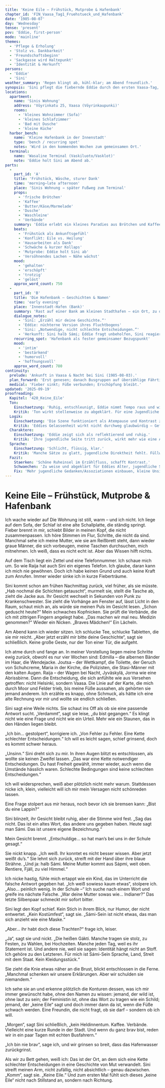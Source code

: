 ```yaml
---
title: 'Keine Eile – Frühstück, Mutprobe & Hafenbank'
chapter_id: 'FIN_Vaasa_Tag1_Fruehstueck_und_Hafenbank'
date: '1985-08-07'
day: 'Wednesday'
tense: 'present'
pov: 'Eddie, first-person'
mode: 'mainline'
themes:
  - 'Pflege & Erholung'
  - 'Stolz vs. Dankbarkeit'
  - 'Freundschaftsbeginn'
  - 'Sackgasse wird Haltepunkt'
  - 'Identität & Herkunft'
persons:
  - 'Eddie'
  - 'Sini'
weather_summary: 'Regen klingt ab, kühl-klar; am Abend freundlich.'
synopsis: 'Sini pflegt die fiebernde Eddie durch den ersten Vaasa-Tag, lässt sie zur Ruhe kommen und zwingt sie zur Geduld – vom Frühstück in der Wohnung bis zum gemeinsamen Abend an der Hafenbank, wo sie Geschichten und Vertrauen teilen.'
locations:
  apartment:
    name: 'Sinis Wohnung'
    address: 'Vöyrinkatu 25, Vaasa (Vöyrinkaupunki)'
    rooms:
      - 'kleines Wohnzimmer (Sofa)'
      - 'kleines Schlafzimmer'
      - 'Bad mit Dusche'
      - 'kleine Küche'
  harbor_bench:
    name: 'Kleine Hafenbank in der Innenstadt'
    type: 'bench / recurring spot'
    notes: 'Wird in den kommenden Wochen zum gemeinsamen Ort.'
  terminal:
    name: 'Wasaline Terminal (Vaskiluoto/Vasklot)'
    note: 'Eddie holt Sini am Abend ab.'
parts:
  -
    part_id: 'A'
    title: 'Frühstück, Wäsche, sturer Dank'
    time: 'morning–late afternoon'
    place: 'Sinis Wohnung → später Fußweg zum Terminal'
    props:
      - 'frische Brötchen'
      - 'Kaffee'
      - 'Butter/Käse/Marmelade'
      - 'Dusche'
      - 'Waschleine'
      - 'Verbände'
    summary: 'Eddie erlebt ein kleines Paradies aus Brötchen und Kaffee. Sie will mit zur Arbeit und Busfahrer nach überzähligen Tickets fragen; Sini insistiert: keine Eile, Erholung zuerst. Eddie will nicht „auf Kosten“ leben; Sini neckt: „Was kostet schon eine silakka?“ Eddie bleibt, duscht, wäscht ihre und Sinis Kleidung, putzt das Bad, kippt in Mittagsschlaf. Am späten Nachmittag läuft sie trotzig doch zum Terminal, um Sini abzuholen. Sini ist gerührt und schimpft zugleich – erstes gemeinsames Lachen.'
    beats:
      - 'Frühstück als Ankunftsgefühl'
      - 'Konflikt: Eile vs. Heilung'
      - 'Hausarbeiten als Dank'
      - 'Schwäche & kurzer Kollaps'
      - 'Mutprobe: Eddie holt Sini ab'
      - 'Versöhnendes Lachen – Nähe wächst'
    mood:
      - 'gehalten'
      - 'erschöpft'
      - 'trotzig'
      - 'gelöst'
    approx_word_count: 750
  -
    part_id: 'B'
    title: 'Die Hafenbank – Geschichten & Namen'
    time: 'early evening'
    place: 'Innenstadt-Hafen (Bank)'
    summary: 'Rast auf einer Bank am kleinen Stadthafen – ein Ort, zu dem sie zurückkehren werden. Eddie erzählt vom Weg: Edmilla, Joutsa, Raija, Marsch nach Vaasa. Sini ist beeindruckt und widerspricht Eddies Selbstabwertung („Kette schlechter Entscheidungen“). Gespräch über Herkunft: Sini ist halb Sámi (väterlicherseits); Eddie weiß peinlich wenig, Sini nimmt es mit Humor und bietet ‚Erste Lektionen‘ an. Eddie erkennt Sini als freien Geist, Feministin und die Freundin, die sie sich immer gewünscht hat.'
    dialogue_notes:
      - 'Sini: „Erzähl mir deine Geschichte.“'
      - 'Eddie: nüchterne Version ihres Fluchtbogens'
      - 'Sini: „Notwendige, nicht schlechte Entscheidungen.“'
      - 'Herkunft: Sini halb Sámi; Eddie fragt unbeholfen, Sini reagiert geduldig-humorvoll'
    recurring_spot: 'Hafenbank als fester gemeinsamer Bezugspunkt'
    mood:
      - 'intim'
      - 'bestärkend'
      - 'humorvoll'
      - 'hoffnungsvoll'
    approx_word_count: 780
continuity:
  prelude: 'Ankunft in Vaasa & Nacht bei Sini (1985-08-03).'
  plan_forward: 'Erst genesen; danach Busgruppen auf überzählige Fährtickets prüfen.'
  medical: 'Fieber sinkt; Füße verbunden; Erschöpfung bleibt.'
updated: '2025-09-19'
proofreading:
  Kapitel: '420_Keine_Eile'
  Ton:
    Einschaetzung: 'Ruhig, entschleunigt, Eddie nimmt Tempo raus und wirkt fast gelassen.'
    Kritik: 'Ton wirkt stellenweise zu abgeklärt. Für eine Jugendliche in ihrer Lage klingt es fast zu weise.'
  Logik:
    Einschaetzung: 'Die Szene funktioniert als Atempause und Kontrast zu bedrückenden Kapiteln.'
    Kritik: 'Eddies Gelassenheit wirkt nicht durchweg glaubwürdig – Gefahr, dass die Spannung der Gesamterzählung absackt.'
  Charaktere:
    Einschaetzung: 'Eddie zeigt sich als reflektierend und ruhig.'
    Kritik: 'Ihre jugendliche Seite tritt zurück, wirkt mehr wie eine Autorin als wie eine 17-Jährige.'
  Sprache:
    Einschaetzung: 'Schlicht, flüssig, klar.'
    Kritik: 'Manche Sätze zu glatt, jugendliche Direktheit fehlt. Füllwörter häufen sich leicht.'
  Fazit:
    Staerken: 'Schöne Ruheinsel im Erzählfluss, schafft Kontrast.'
    Schwaechen: 'Zu weise und abgeklärt für Eddies Alter, jugendliche Stimme fehlt.'
    Fix: 'Mehr jugendliche Gedanken/Assoziationen einbauen, kleine Unsicherheiten oder Albernheiten zeigen.'
---
```


# Keine Eile – Frühstück, Mutprobe & Hafenbank

Ich wache wieder auf Die Wohnung ist still, warm – und ich nicht. Ich liege auf
dem Sofa, der Schlaf ist eine alte Schallplatte, die ständig springt. Fieber
brennt in mir, schiebt Bilder in meinen Kopf, die nicht zusammenpassen. Ich höre
Stimmen im Flur, Schritte, die nicht da sind. Manchmal sehe ich meine Mutter,
wie sie am Reißbrett steht, dann wieder graue Männer, die sich vorbeugen, meine
Taschen durchsuchen, mich mitnehmen. Ich weiß, dass es nicht echt ist. Aber das
Wissen hilft nichts.

Auf dem Tisch liegt ein Zettel und eine Telefonnummer. Ich schaue mich um. So
wie Raija hat auch Sini ein eigenes Telefon. Ich glaube, daran kann ich mich nie
gewöhnen. Doch ich habe keinen Grund und auch keine Kraft zum Anrufen. Immer
wieder sinke ich in kurze Fieberträume.

Sini kommt schon am frühen Nachmittag zurück, viel früher, als sie müsste. „Hab
nochmal die Schichten getauscht“, murmelt sie, stellt die Tasche ab, zieht die
Jacke aus. Ihr Gesicht wechselt in Sekunden von Punk zu Krankenschwester. Sie
zieht die Vorhänge am Fenster auf, lässt Licht in den Raum, schaut mich an, als
würde sie meinen Puls im Gesicht lesen. „Schon geduscht heute?“ Mein schwaches
Kopfnicken. Sie prüft die Verbände, die ich mit zittrigen Fingern angelegt habe.
„Das machen wir mal neu. Medizin genommen?“ Wieder ein Nicken. „Braves Mädchen!“
Ein Lächeln.

Am Abend kann ich wieder sitzen. Ich schlucke Tee, schlucke Tabletten, die sie
mir reicht. „Aber jetzt erzähl mir bitte deine Geschichte“, sagt sie
schließlich. Keine große Geste, nur der Ton einer Tür, die aufgeht.

Ich atme durch und fange an. In meiner Vorstellung liegen meine Schritte ewig
zurück, obwohl es nur vier Wochen sind: Edmilla – die albernen Bänder im Haar,
die Wendejacke. Joutsa – der Wettkampf, die Toilette, der Geruch von Schuhcreme,
Maria in der Kirche, die Polizisten, die Stasi-Männer mit den kalten Augen.
Raija – der Wagen bei Nacht, Jyväskylä, Jorma wie eine Abrissbirne. Dann die
Entscheidung, die sich anfühlte wie aus Versehen getroffen: nicht Helsinki,
sondern Vaasa. Die Linie auf der Karte, die mich durch Moor und Felder trieb,
bis meine Füße aussahen, als gehörten sie jemand anderem. Ich erzähle es knapp,
ohne Schmuck, als hätte ich eine alte Rechnung vor mir und wollte sie endlich
schließen.

Sini sagt eine Weile nichts. Sie schaut ins Off als ob sie eine passende Antwort
sucht. „Verdammt“, sagt sie leise, „du bist gegangen.“ Es klingt nicht wie eine
Frage und nicht wie ein Urteil. Mehr wie ein Staunen, das in den Händen liegen
bleibt.

„Ich bin… gestolpert“, korrigiere ich. „Von Fehler zu Fehler. Eine Kette
schlechter Entscheidungen.“ Ich will es leicht sagen, schief grinsend, doch es
kommt schwer heraus.

„Unsinn.“ Sini dreht sich zu mir. In ihren Augen blitzt es entschlossen, als
wollte sie keinen Zweifel lassen. „Das war eine Kette notwendiger
Entscheidungen. Du hast Freiheit gewählt, immer wieder, auch wenn die Umstände
hässlich waren. Schlechte Bedingungen sind keine schlechten Entscheidungen.“

Ich will widersprechen, weiß aber plötzlich nicht mehr warum. Stattdessen nicke
ich, klein, vielleicht will ich mir mein Versagen nicht schönreden lassen.

Eine Frage stolpert aus mir heraus, noch bevor ich sie bremsen kann: „Bist du
eine Lappin?“

Sini blinzelt, ihr Gesicht bleibt ruhig, aber die Stimme wird fest. „Sag das
nicht. Das ist ein altes Wort, das andere uns gegeben haben. Heute sagt man
Sámi. Das ist unsere eigene Bezeichnung.“

Mein Gesicht brennt. „Entschuldige… so hat man’s bei uns in der Schule gesagt.“

Sie nickt knapp. „Ich weiß. Ihr konntet es nicht besser wissen. Aber jetzt weißt
du’s.“ Sie lehnt sich zurück, streift mit der Hand über ihre blaue Strähne. „Und
ja: halb Sámi. Meine Mutter kommt aus Sápmi, weit oben. Rentiere, Fjäll, zu viel
Himmel.“

Ich nicke hastig, fühle mich ertappt wie ein Kind, das im Unterricht die falsche
Antwort gegeben hat. „Ich weiß sowieso kaum etwas“, stolpere ich. „Also…
peinlich wenig. In der Schule –“ Ich suche nach einem Wort und greife ins
nächste Falsche. „War deine Mutter sowas wie… Indianer?“ Das letzte Silbenpaar
schmeckt mir sofort bitter.

Sini legt den Kopf schief. Kein Stich in ihrem Blick, nur Humor, der nicht
entwertet. „Kein Kostümfest“, sagt sie. „Sámi-Sein ist nicht etwas, das man sich
anzieht wie eine Maske.“

„Aber… ihr habt doch diese Trachten?“ frage ich, leiser.

„Ja“, sagt sie und nickt. „Die heißen Gákti. Manche tragen sie stolz, zu Festen,
zu Wahlen, bei Hochzeiten. Manche jeden Tag, weil es ihr Statement ist. Und
andere nie, weil sie sagen: Identität hängt nicht an Stoff. Ich gehöre zu den
Letzteren. Für mich ist Sámi-Sein Sprache, Land, Streit mit dem Staat. Kein
Kleidungsstück.“

Sie zieht die Knie etwas näher an die Brust, blickt entschlossen in die Ferne.
„Manchmal schenken wir unsere Erklärungen. Aber wir schulden sie niemandem.“

Ich sehe sie an und erkenne plötzlich die Konturen dessen, was ich mir immer
gewünscht habe, ohne den Namen zu wissen: jemand, der wild ist, ohne laut zu
sein; der Feministin ist, ohne das Wort zu tragen wie ein Schild; jemand, der
„keine Eile“ sagt und doch immer dann da ist, wenn die Füße schwach werden. Eine
Freundin, die nicht fragt, ob sie darf – sondern ob ich will.

„Morgen“, sagt Sini schließlich, „kein Heldinnentum. Kaffee. Verbände.
Vielleicht eine kurze Runde in der Stadt. Und wenn du ganz brav bist, reden wir
in ein paar Tagen mit echten Busfahrern.“

„Ich bin nie brav“, sage ich, und wir grinsen so breit, dass das Hafenwasser
zurückgrinst.

Als wir zu Bett gehen, weiß ich: Das ist der Ort, an dem sich eine Kette
schlechter Entscheidungen in eine Geschichte von Mut verwandelt. Sini streift
meinen Arm, nicht zufällig, nicht absichtlich – genau dazwischen. „Komm“, sagt
sie. „Keine Eile.“ Und zum ersten Mal fühlt sich dieses „keine Eile“ nicht nach
Stillstand an, sondern nach Richtung.

